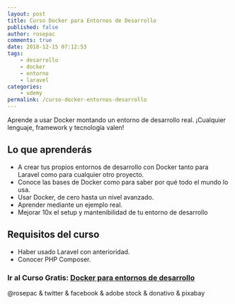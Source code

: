 ```yaml
---
layout: post
title: Curso Docker para Entornos de Desarrollo
published: false
author: rosepac
comments: true
date: 2018-12-15 07:12:53
tags:
    - desarrollo
    - docker
    - entorno
    - laravel
categories:
    - udemy
permalink: /curso-docker-entornos-desarrollo
---
```

Aprende a usar Docker montando un entorno de desarrollo real. ¡Cualquier lenguaje, framework y tecnología valen!

## Lo que aprenderás

  * A crear tus propios entornos de desarrollo con Docker tanto para Laravel como para cualquier otro proyecto.
  * Conoce las bases de Docker como para saber por qué todo el mundo lo usa.
  * Usar Docker, de cero hasta un nivel avanzado.
  * Aprender mediante un ejemplo real.
  * Mejorar 10x el setup y mantenibilidad de tu entorno de desarrollo

## Requisitos del curso

  * Haber usado Laravel con anterioridad.
  * Conocer PHP Composer.


  


### **Ir al Curso Gratis: [Docker para entornos de desarrollo][1]**


  



  @rosepac & twitter & facebook & adobe stock & donativo & pixabay


 [1]: https://www.udemy.com/docker-para-entorno-de-desarrollo-web